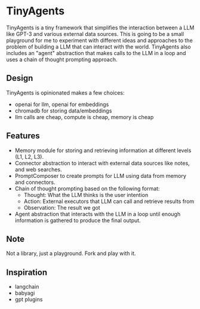 # TinyAgents

TinyAgents is a tiny framework that simplifies the interaction between a LLM like GPT-3 and various external data sources. 
This is going to be a small playground for me to experiment with different ideas and approaches to the problem of building a LLM that can interact with the world.
TinyAgents also includes an "agent" abstraction that makes calls to the LLM in a loop and uses a chain of thought prompting approach.

## Design
TinyAgents is opinionated makes a few choices:
- openai for llm, openai for embeddings
- chromadb for storing data/embeddings
- llm calls are cheap, compute is cheap, memory is cheap


## Features
- Memory module for storing and retrieving information at different levels (L1, L2, L3).
- Connector abstraction to interact with external data sources like notes, and web searches.
- PromptComposer to create prompts for LLM using data from memory and connectors.
- Chain of thought prompting based on the following format:
  - Thought: What the LLM thinks is the user intention
  - Action: External executors that LLM can call and retrieve results from
  - Observation: The result we got
- Agent abstraction that interacts with the LLM in a loop until enough information is gathered to produce the final output.

## Note
Not a library, just a playground. Fork and play with it.

## Inspiration
- langchain
- babyagi
- gpt plugins
